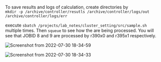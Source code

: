 To save results and logs of calculation, create directories by  
```mkdir -p /archive/controller/resutls /archive/controller/logs/out /archive/controller/logs/err```

execute ```sbatch /projects/lab_notes/cluster_setting/src/sample.sh``` multiple times. Then ```squeue``` to see how the are being processed.
You will see that JOBID 8 and 9 are processed by r390x0 and r395x1 respectively.  

![Screenshot from 2022-07-30 18-34-59](https://user-images.githubusercontent.com/80142550/181904559-60fb26f2-3019-4b25-8fd1-a78a2aeeeeb7.png)


![Screenshot from 2022-07-30 18-34-33](https://user-images.githubusercontent.com/80142550/181904590-ed44e7e2-64ae-45e4-9f49-0ae9f5cbeaa4.png)
